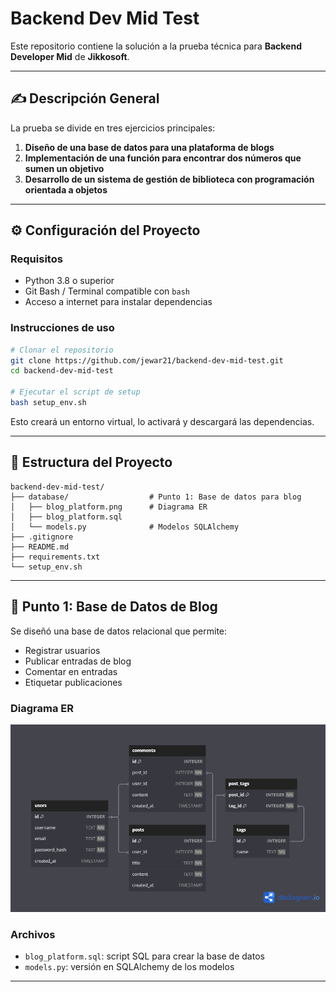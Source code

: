 # Backend Dev Mid Test

Este repositorio contiene la solución a la prueba técnica para **Backend Developer Mid** de **Jikkosoft**.

---

## ✍️ Descripción General

La prueba se divide en tres ejercicios principales:

1. **Diseño de una base de datos para una plataforma de blogs**
2. **Implementación de una función para encontrar dos números que sumen un objetivo**
3. **Desarrollo de un sistema de gestión de biblioteca con programación orientada a objetos**

---

## ⚙️ Configuración del Proyecto

### Requisitos

- Python 3.8 o superior
- Git Bash / Terminal compatible con `bash`
- Acceso a internet para instalar dependencias

### Instrucciones de uso

```bash
# Clonar el repositorio
git clone https://github.com/jewar21/backend-dev-mid-test.git
cd backend-dev-mid-test

# Ejecutar el script de setup
bash setup_env.sh
```

Esto creará un entorno virtual, lo activará y descargará las dependencias.

---

## 📁 Estructura del Proyecto

```
backend-dev-mid-test/
├── database/                  # Punto 1: Base de datos para blog
│   ├── blog_platform.png      # Diagrama ER
│   ├── blog_platform.sql
│   └── models.py              # Modelos SQLAlchemy
├── .gitignore
├── README.md
├── requirements.txt
└── setup_env.sh
```

---

## 🧠 Punto 1: Base de Datos de Blog

Se diseñó una base de datos relacional que permite:
- Registrar usuarios
- Publicar entradas de blog
- Comentar en entradas
- Etiquetar publicaciones

### Diagrama ER

![Diagrama ER](database/blog_platform.png)

### Archivos
- `blog_platform.sql`: script SQL para crear la base de datos
- `models.py`: versión en SQLAlchemy de los modelos

---